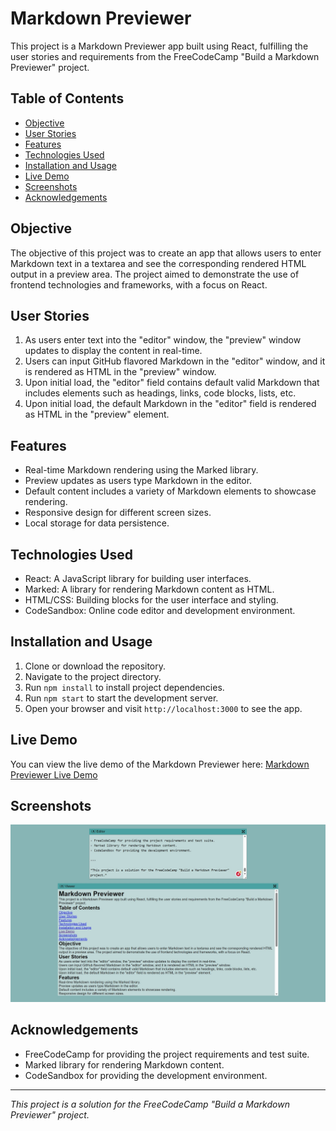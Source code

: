 # Markdown Previewer

This project is a Markdown Previewer app built using React, fulfilling the user stories and requirements from the FreeCodeCamp "Build a Markdown Previewer" project.

## Table of Contents

- [Objective](#objective)
- [User Stories](#user-stories)
- [Features](#features)
- [Technologies Used](#technologies-used)
- [Installation and Usage](#installation-and-usage)
- [Live Demo](#live-demo)
- [Screenshots](#screenshots)
- [Acknowledgements](#acknowledgements)

## Objective

The objective of this project was to create an app that allows users to enter Markdown text in a textarea and see the corresponding rendered HTML output in a preview area. The project aimed to demonstrate the use of frontend technologies and frameworks, with a focus on React.

## User Stories

1. As users enter text into the "editor" window, the "preview" window updates to display the content in real-time.
2. Users can input GitHub flavored Markdown in the "editor" window, and it is rendered as HTML in the "preview" window.
3. Upon initial load, the "editor" field contains default valid Markdown that includes elements such as headings, links, code blocks, lists, etc.
4. Upon initial load, the default Markdown in the "editor" field is rendered as HTML in the "preview" element.

## Features

- Real-time Markdown rendering using the Marked library.
- Preview updates as users type Markdown in the editor.
- Default content includes a variety of Markdown elements to showcase rendering.
- Responsive design for different screen sizes.
- Local storage for data persistence.

## Technologies Used

- React: A JavaScript library for building user interfaces.
- Marked: A library for rendering Markdown content as HTML.
- HTML/CSS: Building blocks for the user interface and styling.
- CodeSandbox: Online code editor and development environment.

## Installation and Usage

1. Clone or download the repository.
2. Navigate to the project directory.
3. Run `npm install` to install project dependencies.
4. Run `npm start` to start the development server.
5. Open your browser and visit `http://localhost:3000` to see the app.

## Live Demo

You can view the live demo of the Markdown Previewer here: [Markdown Previewer Live Demo](https://cmpq2v.csb.app/)

## Screenshots

![Markdown Previewer Screenshot](markdown-preview.jpg)

## Acknowledgements

- FreeCodeCamp for providing the project requirements and test suite.
- Marked library for rendering Markdown content.
- CodeSandbox for providing the development environment.

---

_This project is a solution for the FreeCodeCamp "Build a Markdown Previewer" project._
